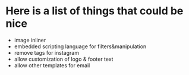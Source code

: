 Here is a list of things that could be nice
===========================================

- image inliner
- embedded scripting language for filters&manipulation
- remove tags for instagram
- allow customization of logo & footer text
- allow other templates for email